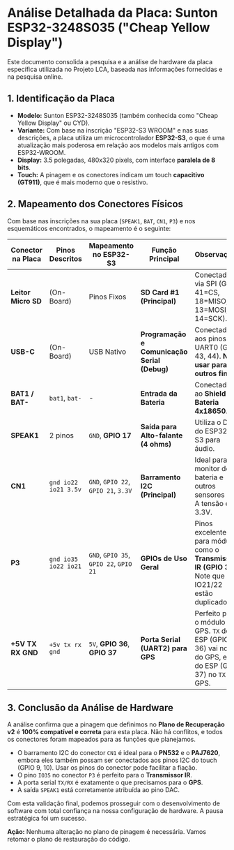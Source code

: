 # Análise Detalhada da Placa: Sunton ESP32-3248S035 ("Cheap Yellow Display")

Este documento consolida a pesquisa e a análise de hardware da placa específica utilizada no Projeto LCA, baseada nas informações fornecidas e na pesquisa online.

## 1. Identificação da Placa

- **Modelo:** Sunton ESP32-3248S035 (também conhecida como "Cheap Yellow Display" ou CYD).
- **Variante:** Com base na inscrição "ESP32-S3 WROOM" e nas suas descrições, a placa utiliza um microcontrolador **ESP32-S3**, o que é uma atualização mais poderosa em relação aos modelos mais antigos com ESP32-WROOM.
- **Display:** 3.5 polegadas, 480x320 pixels, com interface **paralela de 8 bits**.
- **Touch:** A pinagem e os conectores indicam um touch **capacitivo (GT911)**, que é mais moderno que o resistivo.

## 2. Mapeamento dos Conectores Físicos

Com base nas inscrições na sua placa (`SPEAK1`, `BAT`, `CN1`, `P3`) e nos esquemáticos encontrados, o mapeamento é o seguinte:

| Conector na Placa | Pinos Descritos | Mapeamento no ESP32-S3 | Função Principal                               | Observações                                                  |
|-------------------|-----------------|------------------------|------------------------------------------------|--------------------------------------------------------------|
| **Leitor Micro SD** | (On-Board)      | Pinos Fixos            | **SD Card #1 (Principal)**                     | Conectado via SPI (GPIO 41=CS, 18=MISO, 13=MOSI, 14=SCK).     |
| **USB-C**         | (On-Board)      | USB Nativo             | **Programação e Comunicação Serial (Debug)**   | Conectado aos pinos UART0 (GPIO 43, 44). **Não usar para outros fins.** |
| **BAT1 / BAT-**   | `bat1`, `bat-`    | -                      | **Entrada da Bateria**                         | Conectado ao **Shield de Bateria 4x18650**.                  |
| **SPEAK1**        | 2 pinos         | `GND`, **GPIO 17**     | **Saída para Alto-falante (4 ohms)**           | Utiliza o DAC do ESP32-S3 para áudio.                         |
| **CN1**           | `gnd io22 io21 3.5v` | `GND`, `GPIO 22`, `GPIO 21`, `3.3V` | **Barramento I2C (Principal)**   | Ideal para o monitor de bateria e outros sensores I2C. A tensão é 3.3V. |
| **P3**            | `gnd io35 io22 io21` | `GND`, `GPIO 35`, `GPIO 22`, `GPIO 21` | **GPIOs de Uso Geral**       | Pinos excelentes para módulos como o **Transmissor IR (GPIO 35)**. Note que IO21/22 estão duplicados. |
| **+5V TX RX GND** | `+5v tx rx gnd`   | `5V`, **GPIO 36**, **GPIO 37** | **Porta Serial (UART2) para GPS**     | Perfeito para o módulo GPS. `TX` do ESP (GPIO 36) vai no `RX` do GPS, e `RX` do ESP (GPIO 37) no `TX` do GPS. |

## 3. Conclusão da Análise de Hardware

A análise confirma que a pinagem que definimos no **Plano de Recuperação v2** é **100% compatível e correta** para esta placa. Não há conflitos, e todos os conectores foram mapeados para as funções que planejamos.

- O barramento I2C do conector `CN1` é ideal para o **PN532** e o **PAJ7620**, embora eles também possam ser conectados aos pinos I2C do touch (GPIO 9, 10). Usar os pinos do conector pode facilitar a fiação.
- O pino `IO35` no conector `P3` é perfeito para o **Transmissor IR**.
- A porta serial `TX/RX` é exatamente o que precisamos para o **GPS**.
- A saída `SPEAK1` está corretamente atribuída ao pino DAC.

Com esta validação final, podemos prosseguir com o desenvolvimento de software com total confiança na nossa configuração de hardware. A pausa estratégica foi um sucesso.

**Ação:** Nenhuma alteração no plano de pinagem é necessária. Vamos retomar o plano de restauração do código.
